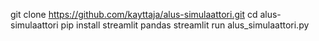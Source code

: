 git clone https://github.com/kayttaja/alus-simulaattori.git
cd alus-simulaattori
pip install streamlit pandas
streamlit run alus_simulaattori.py
